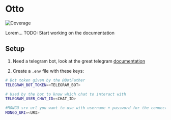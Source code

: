 # Otto
![Coverage](https://img.shields.io/badge/Coverage-39.3%25-yellow)

Lorem...
TODO: Start working on the documentation

## Setup

1. Need a telegram bot, look at the great telegram [documentation](https://core.telegram.org/bots)

2. Create a `.env` file with these keys:

```bash
# Bot token given by the @BotFather
TELEGRAM_BOT_TOKEN=<TELEGRAM_BOT>

# Used by the bot to know which chat to interact with
TELEGRAM_USER_CHAT_ID=<CHAT_ID>

#MONGO srv url you want to use with username + password for the connection
MONGO_URI=<URI>
```
